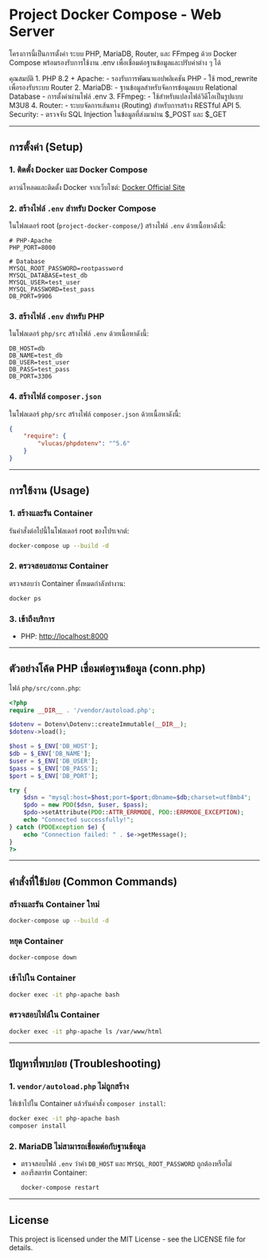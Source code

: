 
# Project Docker Compose - Web Server

โครงการนี้เป็นการตั้งค่า ระบบ PHP, MariaDB, Router, และ FFmpeg ด้วย Docker Compose พร้อมรองรับการใช้งาน .env เพื่อเชื่อมต่อฐานข้อมูลและปรับค่าต่าง ๆ ได้

คุณสมบัติ
	1.	PHP 8.2 + Apache:
	- รองรับการพัฒนาแอปพลิเคชัน PHP
	- ใช้ mod_rewrite เพื่อรองรับระบบ Router
	2.	MariaDB:
	- ฐานข้อมูลสำหรับจัดการข้อมูลแบบ Relational Database
	- การตั้งค่าผ่านไฟล์ .env
	3.	FFmpeg:
	- ใช้สำหรับแปลงไฟล์วิดีโอเป็นรูปแบบ M3U8
	4.	Router:
	- ระบบจัดการเส้นทาง (Routing) สำหรับการสร้าง RESTful API
	5.	Security:
	- ตรวจจับ SQL Injection ในข้อมูลที่ส่งมาผ่าน $_POST และ $_GET

---

## การตั้งค่า (Setup)

### 1. ติดตั้ง Docker และ Docker Compose
ดาวน์โหลดและติดตั้ง Docker จากเว็บไซต์: [Docker Official Site](https://www.docker.com/)

### 2. สร้างไฟล์ `.env` สำหรับ Docker Compose
ในโฟลเดอร์ root (`project-docker-compose/`) สร้างไฟล์ `.env` ด้วยเนื้อหาดังนี้:
```env
# PHP-Apache
PHP_PORT=8000

# Database
MYSQL_ROOT_PASSWORD=rootpassword
MYSQL_DATABASE=test_db
MYSQL_USER=test_user
MYSQL_PASSWORD=test_pass
DB_PORT=9906

```

### 3. สร้างไฟล์ `.env` สำหรับ PHP
ในโฟลเดอร์ `php/src` สร้างไฟล์ `.env` ด้วยเนื้อหาดังนี้:
```env
DB_HOST=db
DB_NAME=test_db
DB_USER=test_user
DB_PASS=test_pass
DB_PORT=3306
```

### 4. สร้างไฟล์ `composer.json`
ในโฟลเดอร์ `php/src` สร้างไฟล์ `composer.json` ด้วยเนื้อหาดังนี้:
```json
{
    "require": {
        "vlucas/phpdotenv": "^5.6"
    }
}
```

---

## การใช้งาน (Usage)

### 1. สร้างและรัน Container
รันคำสั่งต่อไปนี้ในโฟลเดอร์ root ของโปรเจกต์:
```bash
docker-compose up --build -d
```

### 2. ตรวจสอบสถานะ Container
ตรวจสอบว่า Container ทั้งหมดกำลังทำงาน:
```bash
docker ps
```

### 3. เข้าถึงบริการ
- PHP: [http://localhost:8000](http://localhost:8000)

---

## ตัวอย่างโค้ด PHP เชื่อมต่อฐานข้อมูล (conn.php)

ไฟล์ `php/src/conn.php`:
```php
<?php
require __DIR__ . '/vendor/autoload.php';

$dotenv = Dotenv\Dotenv::createImmutable(__DIR__);
$dotenv->load();

$host = $_ENV['DB_HOST'];
$db = $_ENV['DB_NAME'];
$user = $_ENV['DB_USER'];
$pass = $_ENV['DB_PASS'];
$port = $_ENV['DB_PORT'];

try {
    $dsn = "mysql:host=$host;port=$port;dbname=$db;charset=utf8mb4";
    $pdo = new PDO($dsn, $user, $pass);
    $pdo->setAttribute(PDO::ATTR_ERRMODE, PDO::ERRMODE_EXCEPTION);
    echo "Connected successfully!";
} catch (PDOException $e) {
    echo "Connection failed: " . $e->getMessage();
}
?>
```

---

## คำสั่งที่ใช้บ่อย (Common Commands)

### สร้างและรัน Container ใหม่
```bash
docker-compose up --build -d
```

### หยุด Container
```bash
docker-compose down
```

### เข้าไปใน Container
```bash
docker exec -it php-apache bash
```

### ตรวจสอบไฟล์ใน Container
```bash
docker exec -it php-apache ls /var/www/html
```

---

## ปัญหาที่พบบ่อย (Troubleshooting)

### 1. `vendor/autoload.php` ไม่ถูกสร้าง
ให้เข้าไปใน Container แล้วรันคำสั่ง `composer install`:
```bash
docker exec -it php-apache bash
composer install
```

### 2. MariaDB ไม่สามารถเชื่อมต่อกับฐานข้อมูล
- ตรวจสอบไฟล์ `.env` ว่าค่า `DB_HOST` และ `MYSQL_ROOT_PASSWORD` ถูกต้องหรือไม่
- ลองรีสตาร์ท Container:
  ```bash
  docker-compose restart
  ```

---

## License

This project is licensed under the MIT License - see the LICENSE file for details.

